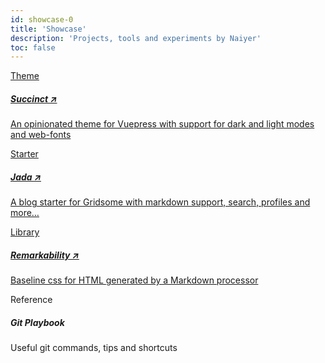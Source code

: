 ```yaml
---
id: showcase-0
title: 'Showcase'
description: 'Projects, tools and experiments by Naiyer'
toc: false
---
```


<div class="grid-sm">
  <div class="grid-sm-cell">
    <div class="card">
      <a href="https://mflash.dev/vuepress-theme-succinct/" target="_blank" rel="noopener noreferrer">
        <div class="card-header">Theme</div>
        <h5 class="card-body">Succinct &nearr;</h5>
        <p class="card-footer">An opinionated theme for Vuepress with support for dark and light modes and web-fonts</p>
      </a>
    </div>
  </div>
  <div class="grid-sm-cell">
    <div class="card">
      <a href="https://github.com/Microflash/jada" target="_blank" rel="noopener noreferrer">
        <div class="card-header">Starter</div>
        <h5 class="card-body">Jada &nearr;</h5>
        <p class="card-footer">A blog starter for Gridsome with markdown support, search, profiles and more…</p>
      </a>
    </div>
  </div>
  <div class="grid-sm-cell">
    <div class="card">
      <a href="https://mflash.dev/remarkability/" target="_blank" rel="noopener noreferrer">
        <div class="card-header">Library</div>
        <h5 class="card-body">Remarkability &nearr;</h5>
        <p class="card-footer">Baseline css for HTML generated by a Markdown processor</p>
      </a>
    </div>
  </div>
  <div class="grid-sm-cell">
    <div class="card">
      <g-link to="/showcase/git-playbook/">
        <div class="card-header">Reference</div>
        <h5 class="card-body">Git Playbook</h5>
        <p class="card-footer">Useful git commands, tips and shortcuts</p>
      </g-link>
    </div>
  </div>
</div>
